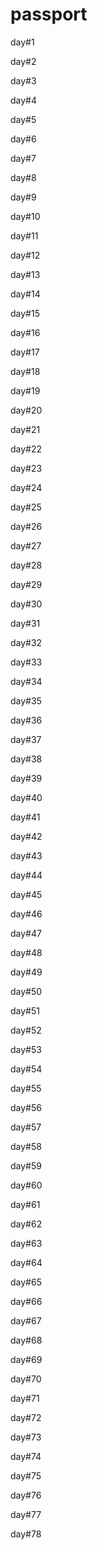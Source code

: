 # passport

day#1

day#2

day#3

day#4

day#5

day#6

day#7

day#8

day#9

day#10

day#11

day#12

day#13

day#14

day#15

day#16

day#17

day#18

day#19

day#20

day#21

day#22

day#23

day#24

day#25

day#26

day#27

day#28

day#29

day#30

day#31

day#32

day#33

day#34

day#35

day#36

day#37

day#38

day#39

day#40

day#41

day#42

day#43

day#44

day#45

day#46

day#47

day#48

day#49

day#50

day#51

day#52

day#53

day#54

day#55

day#56

day#57

day#58

day#59

day#60

day#61

day#62

day#63

day#64

day#65

day#66

day#67

day#68

day#69

day#70

day#71

day#72

day#73

day#74

day#75

day#76

day#77

day#78




















































































